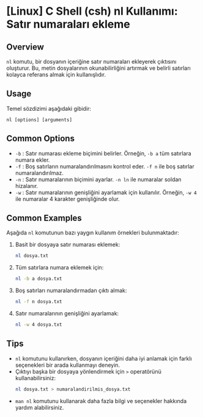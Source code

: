 # [Linux] C Shell (csh) nl Kullanımı: Satır numaraları ekleme

## Overview
`nl` komutu, bir dosyanın içeriğine satır numaraları ekleyerek çıktısını oluşturur. Bu, metin dosyalarının okunabilirliğini artırmak ve belirli satırları kolayca referans almak için kullanışlıdır.

## Usage
Temel sözdizimi aşağıdaki gibidir:
```
nl [options] [arguments]
```

## Common Options
- `-b` : Satır numarası ekleme biçimini belirler. Örneğin, `-b a` tüm satırlara numara ekler.
- `-f` : Boş satırların numaralandırılmasını kontrol eder. `-f n` ile boş satırlar numaralandırılmaz.
- `-n` : Satır numaralarının biçimini ayarlar. `-n ln` ile numaralar soldan hizalanır.
- `-w` : Satır numaralarının genişliğini ayarlamak için kullanılır. Örneğin, `-w 4` ile numaralar 4 karakter genişliğinde olur.

## Common Examples
Aşağıda `nl` komutunun bazı yaygın kullanım örnekleri bulunmaktadır:

1. Basit bir dosyaya satır numarası eklemek:
   ```bash
   nl dosya.txt
   ```

2. Tüm satırlara numara eklemek için:
   ```bash
   nl -b a dosya.txt
   ```

3. Boş satırları numaralandırmadan çıktı almak:
   ```bash
   nl -f n dosya.txt
   ```

4. Satır numaralarının genişliğini ayarlamak:
   ```bash
   nl -w 4 dosya.txt
   ```

## Tips
- `nl` komutunu kullanırken, dosyanın içeriğini daha iyi anlamak için farklı seçenekleri bir arada kullanmayı deneyin.
- Çıktıyı başka bir dosyaya yönlendirmek için `>` operatörünü kullanabilirsiniz:
  ```bash
  nl dosya.txt > numaralandirilmis_dosya.txt
  ```
- `man nl` komutunu kullanarak daha fazla bilgi ve seçenekler hakkında yardım alabilirsiniz.